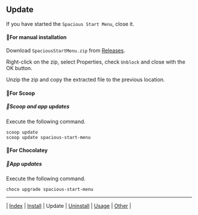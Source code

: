 
## Update

If you have started the `Spacious Start Menu`, close it.

#### 💠For manual installation

Download `SpaciousStartMenu.zip` from [Releases](https://github.com/3xKEsGJQsmEQLAfuMv9QikF8i9y7Bf1D6NjguXg/spacious-start-menu/releases).

Right-click on the zip, select Properties, check `Unblock` and close with the OK button.

Unzip the zip and copy the extracted file to the previous location.

#### 💠For Scoop

##### 🔹Scoop and app updates

Execute the following command.

```
scoop update
scoop update spacious-start-menu
```

#### 💠For Chocolatey

##### 🔹App updates

Execute the following command.

```
choco upgrade spacious-start-menu
```

---

| [Index](index.md) | [Install](install.md) | Update | [Uninstall](uninstall.md) | [Usage](usage.md) | [Other](other.md) |

